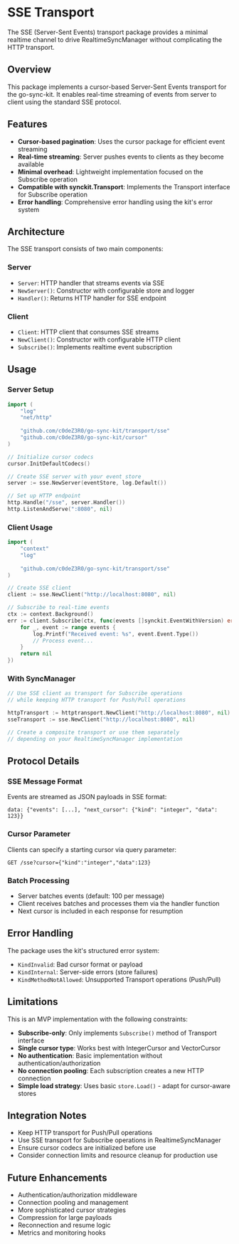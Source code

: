 # SSE Transport

The SSE (Server-Sent Events) transport package provides a minimal realtime channel to drive RealtimeSyncManager without complicating the HTTP transport.

## Overview

This package implements a cursor-based Server-Sent Events transport for the go-sync-kit. It enables real-time streaming of events from server to client using the standard SSE protocol.

## Features

- **Cursor-based pagination**: Uses the cursor package for efficient event streaming
- **Real-time streaming**: Server pushes events to clients as they become available
- **Minimal overhead**: Lightweight implementation focused on the Subscribe operation
- **Compatible with synckit.Transport**: Implements the Transport interface for Subscribe operation
- **Error handling**: Comprehensive error handling using the kit's error system

## Architecture

The SSE transport consists of two main components:

### Server
- `Server`: HTTP handler that streams events via SSE
- `NewServer()`: Constructor with configurable store and logger
- `Handler()`: Returns HTTP handler for SSE endpoint

### Client  
- `Client`: HTTP client that consumes SSE streams
- `NewClient()`: Constructor with configurable HTTP client
- `Subscribe()`: Implements realtime event subscription

## Usage

### Server Setup

```go
import (
    "log"
    "net/http"
    
    "github.com/c0deZ3R0/go-sync-kit/transport/sse"
    "github.com/c0deZ3R0/go-sync-kit/cursor"
)

// Initialize cursor codecs
cursor.InitDefaultCodecs()

// Create SSE server with your event store
server := sse.NewServer(eventStore, log.Default())

// Set up HTTP endpoint
http.Handle("/sse", server.Handler())
http.ListenAndServe(":8080", nil)
```

### Client Usage

```go
import (
    "context"
    "log"
    
    "github.com/c0deZ3R0/go-sync-kit/transport/sse"
)

// Create SSE client
client := sse.NewClient("http://localhost:8080", nil)

// Subscribe to real-time events
ctx := context.Background()
err := client.Subscribe(ctx, func(events []synckit.EventWithVersion) error {
    for _, event := range events {
        log.Printf("Received event: %s", event.Event.Type())
        // Process event...
    }
    return nil
})
```

### With SyncManager

```go
// Use SSE client as transport for Subscribe operations
// while keeping HTTP transport for Push/Pull operations

httpTransport := httptransport.NewClient("http://localhost:8080", nil)
sseTransport := sse.NewClient("http://localhost:8080", nil)

// Create a composite transport or use them separately
// depending on your RealtimeSyncManager implementation
```

## Protocol Details

### SSE Message Format

Events are streamed as JSON payloads in SSE format:

```
data: {"events": [...], "next_cursor": {"kind": "integer", "data": 123}}

```

### Cursor Parameter

Clients can specify a starting cursor via query parameter:

```
GET /sse?cursor={"kind":"integer","data":123}
```

### Batch Processing

- Server batches events (default: 100 per message)
- Client receives batches and processes them via the handler function
- Next cursor is included in each response for resumption

## Error Handling

The package uses the kit's structured error system:

- `KindInvalid`: Bad cursor format or payload
- `KindInternal`: Server-side errors (store failures)
- `KindMethodNotAllowed`: Unsupported Transport operations (Push/Pull)

## Limitations

This is an MVP implementation with the following constraints:

- **Subscribe-only**: Only implements `Subscribe()` method of Transport interface
- **Single cursor type**: Works best with IntegerCursor and VectorCursor
- **No authentication**: Basic implementation without authentication/authorization
- **No connection pooling**: Each subscription creates a new HTTP connection
- **Simple load strategy**: Uses basic `store.Load()` - adapt for cursor-aware stores

## Integration Notes

- Keep HTTP transport for Push/Pull operations
- Use SSE transport for Subscribe operations in RealtimeSyncManager
- Ensure cursor codecs are initialized before use
- Consider connection limits and resource cleanup for production use

## Future Enhancements

- Authentication/authorization middleware
- Connection pooling and management  
- More sophisticated cursor strategies
- Compression for large payloads
- Reconnection and resume logic
- Metrics and monitoring hooks
